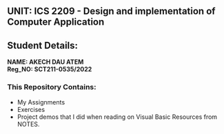 ## UNIT: ICS 2209 - Design and implementation of Computer Application
## Student Details: 
**NAME: AKECH DAU ATEM** <br>
**Reg_NO: SCT211-0535/2022**

### This Repository Contains:
* My Assignments
* Exercises
* Project demos that I did when reading on Visual Basic Resources from NOTES.
